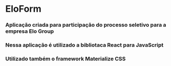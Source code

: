 

# EloForm

### Aplicação criada para participação do processo seletivo para a empresa Elo Group

### Nessa aplicação é utilizado a bibliotaca React para JavaScript
### Utilizado também o framework Materialize CSS

